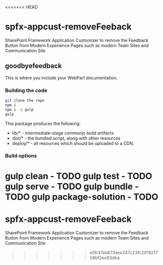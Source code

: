 <<<<<<< HEAD
# spfx-appcust-removeFeeback
SharePoint Framework Application Customizer to remove the Feedback Button from Modern Experience Pages such as modern Team Sites and Communication Site

## goodbyefeedback

This is where you include your WebPart documentation.

### Building the code

```bash
git clone the repo
npm i
npm i -g gulp
gulp
```

This package produces the following:

* lib/* - intermediate-stage commonjs build artifacts
* dist/* - the bundled script, along with other resources
* deploy/* - all resources which should be uploaded to a CDN.

### Build options

gulp clean - TODO
gulp test - TODO
gulp serve - TODO
gulp bundle - TODO
gulp package-solution - TODO
=======
# spfx-appcust-removeFeeback
SharePoint Framework Application Customizer to remove the Feedback Button from Modern Experience Pages such as modern Team Sites and Communication Site
>>>>>>> e0b37ab873aee247c23fc291921758bf2ee93dba
